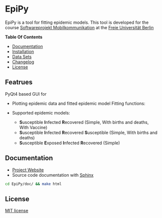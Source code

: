# EpiPy

EpiPy is a tool for fitting epidemic models. This tool is developed for the course [Softwareprojekt Mobilkommunikation](http://www.mi.fu-berlin.de/inf/groups/ag-tech/teaching/2015-16_WS/P_19308912_Softwareprojekt_Mobilkommunikation/index.html)
at the [Freie Universität Berlin](http://www.fu-berlin.de/en/index.html)

**Table Of Contents**
* [Documentation](https://github.com/ckaus/EpiPy#documentation)
* [Installation](https://github.com/ckaus/EpiPy/blob/master/INSTALL.md)
* [Data Sets](https://github.com/ckaus/EpiPy#data-sets)
* [Changelog](https://github.com/ckaus/EpiPy/blob/master/CHANGELOG)
* [License](https://github.com/ckaus/EpiPy#license)

## Featrues

PyQt4 based GUI for

* Plotting epidemic data and fitted epidemic model
Fitting functions:

* Supported epidemic models:
  * **S**usceptible **I**nfected **R**ecovered (Simple, With births and deaths, With Vaccine)
  * **S**usceptible **I**nfected **R**ecovered **S**usceptible (Simple, With births and deaths)
  * **S**usceptible **E**xposed **I**nfected **R**ecovered (Simple)

## Documentation

* [Project Website](http://ckaus.github.io/EpiPy/)
* Source code documentation with [Sphinx](http://sphinx-doc.org/)

```bash
cd EpiPy/doc/ && make html
```

## License

[MIT license](https://github.com/ckaus/EpiPy/blob/master/LICENSE)
